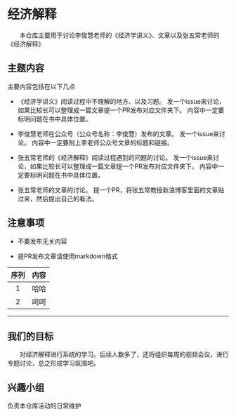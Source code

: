 # 经济解释
&emsp;&emsp;本仓库主要用于讨论李俊慧老师的《经济学讲义》、文章以及张五常老师的《经济解释》


## 主题内容
主要内容包括在以下几点
- 《经济学讲义》阅读过程中不理解的地方、以及习题。
  发一个issue来讨论，如果比较长可以整理成一篇文章提一个PR发布对应文件夹下。
  内容中一定要标明问题在书中具体位置。

- 李俊慧老师在公众号（公众号名称：李俊慧）发布的文章。
  发一个issue来讨论。
  内容中一定要附上李老师公众号文章的标题和链接。
 
- 张五常老师的《经济解释》阅读过程遇到的问题的讨论。
  发一个issue来讨论，如果比较长可以整理成一篇文章提一个PR发布对应文件夹下。
  内容中一定要标明问题在书中具体位置。

- 张五常老师的文章的讨论。
  提一个PR，将张五常教授新浪博客里面的文章贴过来，然后提出自己的看法。

## 注意事项
- 不要发布无关内容

- 提PR发布文章请使用markdown格式

|**序列**|**内容**|
|:---:|:---:|
|1|哈哈|
|2|呵呵|

---

## 我们的目标
&emsp;&emsp;对经济解释进行系统的学习。后续人数多了，还将组织每周的视频会议，进行专题讨论，总之形成学习氛围吧。

## 兴趣小组
负责本仓库活动的日常维护